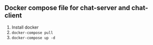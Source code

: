 Docker compose file for chat-server and chat-client
---------------------------------------------------

1. Install docker
2. `docker-compose pull`
3. `docker-compose up -d`
